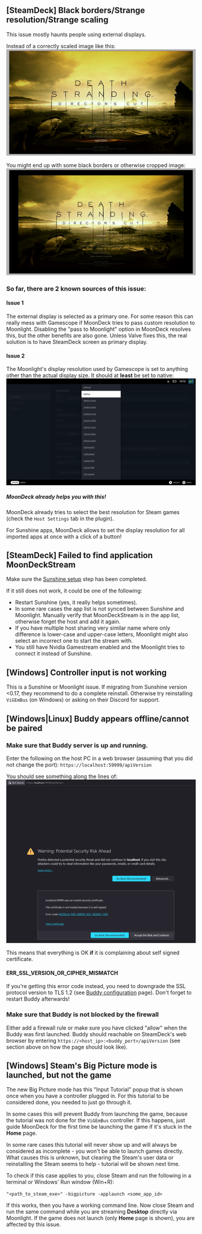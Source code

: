## [SteamDeck] Black borders/Strange resolution/Strange scaling

This issue mostly haunts people using external displays.

Instead of a correctly scaled image like this:
![image](../.github/assets/scaling-good.png)

You might end up with some black borders or otherwise cropped image:
![image](../.github/assets/scaling-bad.png)

### So far, there are 2 known sources of this issue:

#### Issue 1

The external display is selected as a primary one. For some reason this can really mess with Gamescope if MoonDeck tries to pass custom resolution to Moonlight. Disabling the "pass to Moonlight" option in MoonDeck resolves this, but the other benefits are also gone. Unless Valve fixes this, the real solution is to have SteamDeck screen as primary display.

#### Issue 2

The Moonlight's display resolution used by Gamescope is set to anything other than the actual display size. It should at **least** be set to native: 
![image](../.github/assets/scaling-native.png)

##### MoonDeck already helps you with this!

MoonDeck already tries to select the best resolution for Steam games (check the `Host Settings` tab in the plugin).

For Sunshine apps, MoonDeck allows to set the display resolution for all imported apps at once with a click of a button!

## [SteamDeck] Failed to find application MoonDeckStream

Make sure the [Sunshine setup](./Sunshine-setup) step has been completed.

If it still does not work, it could be one of the following:
* Restart Sunshine (yes, it really helps sometimes).
* In some rare cases the app list is not synced between Sunshine and Moonlight. Manually verify that MoonDeckStream is in the app list, otherwise forget the host and add it again.
* If you have multiple host sharing very similar name where only difference is lower-case and upper-case letters, Moonlight might also select an incorrect one to start the stream with.
* You still have Nvidia Gamestream enabled and the Moonlight tries to connect it instead of Sunshine.

## [Windows] Controller input is not working

This is a Sunshine or Moonlight issue. If migrating from Sunshine version <0.17, they recommend to do a complete reinstall. Otherwise try reinstalling `ViGEmBus` (on Windows) or asking on their Discord for support.

## [Windows|Linux] Buddy appears offline/cannot be paired

### Make sure that Buddy server is up and running.

Enter the following on the host PC in a web browser (assuming that you did not change the port):
`https://localhost:59999/apiVersion`

You should see something along the lines of:
![image](../.github/assets/cert-error.png)

This means that everything is OK **if** it is complaining about self signed certificate.

#### ERR_SSL_VERSION_OR_CIPHER_MISMATCH

If you're getting this error code instead, you need to downgrade the SSL protocol version to TLS 1.2 (see [Buddy configuration](./Buddy-configuration) page). Don't forget to restart Buddy afterwards!

### Make sure that Buddy is not blocked by the firewall

Either add a firewall rule or make sure you have clicked "allow" when the Buddy was first launched.
Buddy should reachable on SteamDeck's web browser by entering `https://<host_ip>:<buddy_port>/apiVersion` (see section above on how the page should look like).

## [Windows] Steam's Big Picture mode is launched, but not the game

The new Big Picture mode has this "Input Tutorial" popup that is shown once when you have a controller plugged in. For this tutorial to be considered done, you needed to just go through it.

In some cases this will prevent Buddy from launching the game, because the tutorial was not done for the `ViGEmBus` controller. If this happens, just guide MoonDeck for the first time be launching the game if it's stuck in the **Home** page.

In some rare cases this tutorial will never show up and will always be considered as incomplete - you won't be able to launch games directly. What causes this is unknown, but clearing the Steam's user data or reinstalling the Steam seems to help - tutorial will be shown next time.

To check if this case applies to you, close Steam and run the following in a terminal or Windows' Run window (Win+R):

`"<path_to_steam_exe>" -bigpicture -applaunch <some_app_id>`

If this works, then you have a working command line. Now close Steam and run the same command while you are streaming **Desktop** directly via Moonlight. If the game does not launch (only **Home** page is shown), you are affected by this issue.
